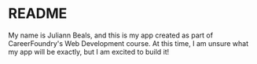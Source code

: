 # README

My name is Juliann Beals, and this is my app created as part of CareerFoundry's Web Development course. At this time, I am unsure what my app will be exactly, but I am excited to build it!
